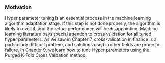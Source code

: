 ### Motivation

Hyper parameter tuning is an essential process in the machine learning algorithm adaptation stage. If this step is not done properly, the algorithm is likely to overfit, and the actual performance will be disappointing.
Machine learning literature pays special attention to cross validation for all tuned hyper parameters.
As we saw in Chapter 7, cross-validation in finance is a particularly difficult problem, and solutions used in other fields are prone to failure.
In Chapter 9, we learn how to tune Hyper parameters using the Purged K-Fold Cross Validation method.